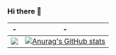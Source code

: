 ### Hi there 👋

<!--
**ysh329/ysh329** is a ✨ _special_ ✨ repository because its `README.md` (this file) appears on your GitHub profile.

Here are some ideas to get you started:

- 🔭 I’m currently working on ...
- 🌱 I’m currently learning ...
- 👯 I’m looking to collaborate on ...
- 🤔 I’m looking for help with ...
- 💬 Ask me about ...
- 📫 How to reach me: ...
- 😄 Pronouns: ...
- ⚡ Fun fact: ...
-->

| - | - |
|:-----:|:----:|
|<img src=http://yuenshome.space/about/assets/hardwork.jpg> |  [![Anurag's GitHub stats](https://github-readme-stats.vercel.app/api?username=ysh329)](https://github.com/anuraghazra/github-readme-stats) |
